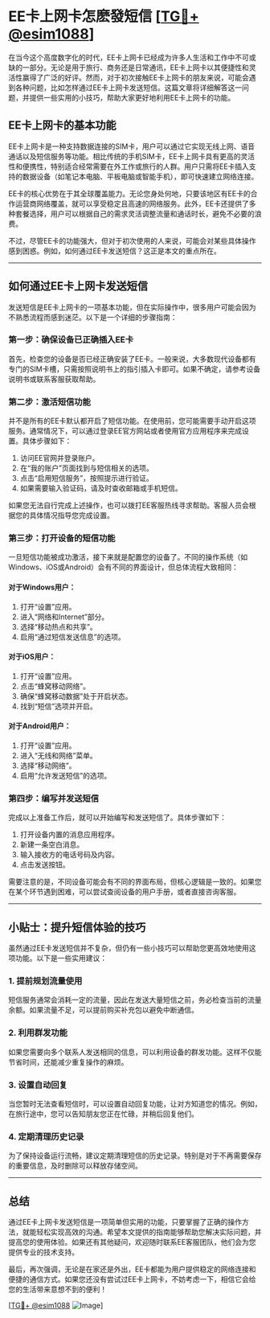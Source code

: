 # EE卡上网卡怎麽發短信 [[TG💪+ @esim1088](https://t.me/s/esim1088)]

在当今这个高度数字化的时代，EE卡上网卡已经成为许多人生活和工作中不可或缺的一部分。无论是用于旅行、商务还是日常通讯，EE卡上网卡以其便捷性和灵活性赢得了广泛的好评。然而，对于初次接触EE卡上网卡的朋友来说，可能会遇到各种问题，比如怎样通过EE卡上网卡发送短信。这篇文章将详细解答这一问题，并提供一些实用的小技巧，帮助大家更好地利用EE卡上网卡的功能。

## EE卡上网卡的基本功能

EE卡上网卡是一种支持数据连接的SIM卡，用户可以通过它实现无线上网、语音通话以及短信服务等功能。相比传统的手机SIM卡，EE卡上网卡具有更高的灵活性和便携性，特别适合经常需要在外工作或旅行的人群。用户只需将EE卡插入支持的数据设备（如笔记本电脑、平板电脑或智能手机），即可快速建立网络连接。

EE卡的核心优势在于其全球覆盖能力。无论您身处何地，只要该地区有EE卡的合作运营商网络覆盖，就可以享受稳定且高速的网络服务。此外，EE卡还提供了多种套餐选择，用户可以根据自己的需求灵活调整流量和通话时长，避免不必要的浪费。

不过，尽管EE卡的功能强大，但对于初次使用的人来说，可能会对某些具体操作感到困惑。例如，如何通过EE卡发送短信？这正是本文的重点所在。

---

## 如何通过EE卡上网卡发送短信

发送短信是EE卡上网卡的一项基本功能，但在实际操作中，很多用户可能会因为不熟悉流程而感到迷茫。以下是一个详细的步骤指南：

### 第一步：确保设备已正确插入EE卡

首先，检查您的设备是否已经正确安装了EE卡。一般来说，大多数现代设备都有专门的SIM卡槽，只需按照说明书上的指引插入卡即可。如果不确定，请参考设备说明书或联系客服获取帮助。

### 第二步：激活短信功能

并不是所有的EE卡默认都开启了短信功能。在使用前，您可能需要手动开启这项服务。通常情况下，可以通过登录EE官方网站或者使用官方应用程序来完成设置。具体步骤如下：

1. 访问EE官网并登录账户。
2. 在“我的账户”页面找到与短信相关的选项。
3. 点击“启用短信服务”，按照提示进行验证。
4. 如果需要输入验证码，请及时查收邮箱或手机短信。

如果您无法自行完成上述操作，也可以拨打EE客服热线寻求帮助。客服人员会根据您的具体情况指导您完成设置。

### 第三步：打开设备的短信功能

一旦短信功能被成功激活，接下来就是配置您的设备了。不同的操作系统（如Windows、iOS或Android）会有不同的界面设计，但总体流程大致相同：

#### 对于Windows用户：
1. 打开“设置”应用。
2. 进入“网络和Internet”部分。
3. 选择“移动热点和共享”。
4. 启用“通过短信发送信息”的选项。

#### 对于iOS用户：
1. 打开“设置”应用。
2. 点击“蜂窝移动网络”。
3. 确保“蜂窝移动数据”处于开启状态。
4. 找到“短信”选项并开启。

#### 对于Android用户：
1. 打开“设置”应用。
2. 进入“无线和网络”菜单。
3. 选择“移动网络”。
4. 启用“允许发送短信”的选项。

### 第四步：编写并发送短信

完成以上准备工作后，就可以开始编写和发送短信了。具体步骤如下：

1. 打开设备内置的消息应用程序。
2. 新建一条空白消息。
3. 输入接收方的电话号码及内容。
4. 点击发送按钮。

需要注意的是，不同设备可能会有不同的界面布局，但核心逻辑是一致的。如果您在某个环节遇到困难，可以尝试查阅设备的用户手册，或者直接咨询客服。

---

## 小贴士：提升短信体验的技巧

虽然通过EE卡发送短信并不复杂，但仍有一些小技巧可以帮助您更高效地使用这项功能。以下是一些实用建议：

### 1. 提前规划流量使用

短信服务通常会消耗一定的流量，因此在发送大量短信之前，务必检查当前的流量余额。如果流量不足，可以提前购买补充包以避免中断通信。

### 2. 利用群发功能

如果您需要向多个联系人发送相同的信息，可以利用设备的群发功能。这样不仅能节省时间，还能减少重复操作的麻烦。

### 3. 设置自动回复

当您暂时无法查看短信时，可以设置自动回复功能，让对方知道您的情况。例如，在旅行途中，您可以告知朋友您正在忙碌，并稍后回复他们。

### 4. 定期清理历史记录

为了保持设备运行流畅，建议定期清理短信的历史记录。特别是对于不再需要保存的重要信息，及时删除可以释放存储空间。

---

## 总结

通过EE卡上网卡发送短信是一项简单但实用的功能，只要掌握了正确的操作方法，就能轻松实现高效的沟通。希望本文提供的指南能够帮助您解决实际问题，并提高您的使用体验。如果还有其他疑问，欢迎随时联系EE客服团队，他们会为您提供专业的技术支持。

最后，再次强调，无论是在家还是外出，EE卡都能为用户提供稳定的网络连接和便捷的通信方式。如果您还没有尝试过EE卡上网卡，不妨考虑一下，相信它会给您的生活带来意想不到的便利！

[[TG💪+ @esim1088](https://t.me/s/esim1088) ![Image](https://i.postimg.cc/4NQfJmqS/Snipaste-2025-05-13-00-14-12.png)]